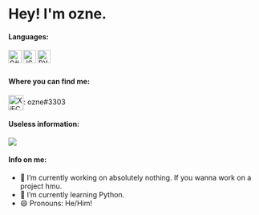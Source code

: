 # Hey! I'm ozne.
#### Languages:
<img align="left" alt="C#" width="26px" src="https://cdn.worldvectorlogo.com/logos/c--4.svg"/>
<img align="left" alt="JS" width="26px" src="https://upload.wikimedia.org/wikipedia/commons/9/99/Unofficial_JavaScript_logo_2.svg"/>
<img align="left" alt="PY" width="26px" src="https://cdn.worldvectorlogo.com/logos/python-5.svg"/>
<br /> <br />

#### Where you can find me:
<a href="https://cdn.discordapp.com/attachments/766096828868591626/815661872623779960/unknown.png" target="blank"><img align="center" src="https://discord.com/assets/f8389ca1a741a115313bede9ac02e2c0.svg" alt="XjFC7zNk9D" height="30" width="30" /></a>: ozne#3303

#### Useless information:
![](https://komarev.com/ghpvc/?username=ozneeeee&color=red)

#### Info on me:
- 🔭 I’m currently working on absolutely nothing. If you wanna work on a project hmu.
- 🌱 I’m currently learning Python.
- 😄 Pronouns: He/Him!
